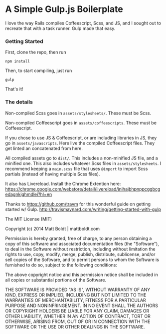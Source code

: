 A Simple Gulp.js Boilerplate
======

I love the way Rails compiles Coffeescript, Scss, and JS, and I sought out to recreate that with a task runner. Gulp made that easy.

### Getting Started

First, clone the repo, then run
~~~
npm install
~~~


Then, to start compiling, just run
~~~
gulp
~~~

That's it!

### The details

Non-compiled Scss goes in `assets/stylesheets/`. These must be Scss.

Non-compiled Coffeescript goes in `assets/coffeescripts`. These must be Coffeescript.

If you chose to use JS & Coffeescript, or are including libraries in JS, they go in `assets/javascripts`. Here live the compiled Coffeescript files. They get linted an concatenated from here.

All compiled assets go to `dist/`. This includes a non-minified JS file, and a minified one. This also includes whatever Scss files in `assets/stylesheets`. I recommend keeping a `main.scss` file that uses `@import` to import Scss partials (instead of having multiple Scss files).

It also has Livereload. Install the Chrome Extention here: https://chrome.google.com/webstore/detail/livereload/jnihajbhpnppcggbcgedagnkighmdlei?hl=en



Thanks to https://github.com/travm for this wonderful guide on getting started w/ Gulp.
http://travismaynard.com/writing/getting-started-with-gulp


The MIT License (MIT)

Copyright (c) 2014 Matt Boldt | mattboldt.com

Permission is hereby granted, free of charge, to any person obtaining a copy
of this software and associated documentation files (the "Software"), to deal
in the Software without restriction, including without limitation the rights
to use, copy, modify, merge, publish, distribute, sublicense, and/or sell
copies of the Software, and to permit persons to whom the Software is
furnished to do so, subject to the following conditions:

The above copyright notice and this permission notice shall be included in
all copies or substantial portions of the Software.

THE SOFTWARE IS PROVIDED "AS IS", WITHOUT WARRANTY OF ANY KIND, EXPRESS OR
IMPLIED, INCLUDING BUT NOT LIMITED TO THE WARRANTIES OF MERCHANTABILITY,
FITNESS FOR A PARTICULAR PURPOSE AND NONINFRINGEMENT. IN NO EVENT SHALL THE
AUTHORS OR COPYRIGHT HOLDERS BE LIABLE FOR ANY CLAIM, DAMAGES OR OTHER
LIABILITY, WHETHER IN AN ACTION OF CONTRACT, TORT OR OTHERWISE, ARISING FROM,
OUT OF OR IN CONNECTION WITH THE SOFTWARE OR THE USE OR OTHER DEALINGS IN
THE SOFTWARE.